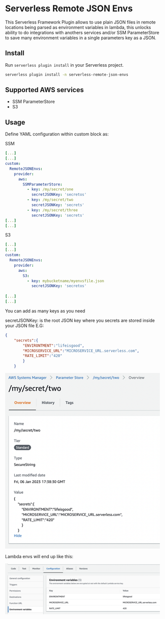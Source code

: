 # Serverless Remote JSON Envs

This Serverless Framework Plugin allows to use plain JSON files in remote locations being parsed as environment variables in lambda, this unlocks ability to do integrations with anothers services and/or SSM ParameterStore to save many environment variables in a single parameters key as a JSON.

## Install

Run `serverless plugin install` in your Serverless project.

```bash
serverless plugin install -n serverless-remote-json-envs
```

## Supported AWS services

- SSM ParameterStore
- S3

## Usage

Define YAML configuration within custom block as:

SSM
```YAML
[...]
[...]
custom:
  RemoteJSONEnvs:
    provider:
      aws:
        SSMParameterStore:
          - key: /my/secret/one
            secretJSONKey: 'secretos'
          - key: /my/secret/two
            secretJSONKey: 'secrets'
          - key: /my/secret/three
            secretJSONKey: 'secrets'
[...]
[...]
```

S3
```YAML
[...]
[...]
custom:
  RemoteJSONEnvs:
    provider:
      aws:
        S3:
          - key: mybucketname/myenvsfile.json
            secretJSONKey: 'secretos'

[...]
[...]
```
You can add as many keys as you need


secretJSONKey: is the root JSON key where you secrets are stored inside your JSON file
E.G:
```JSON
{
    "secrets":{
        "ENVIRONTMENT":"lifeisgood",
        "MICROSERVICE_URL":"MICROSERVICE_URL.serverless.com",
        "RATE_LIMIT":"420"
        }
    }
```

![egssmparametersotre.png](./docs/egssmparametersotre.png)

Lambda envs will end up like this:

![lambdaenvs.png](./docs/lambdaenvs.png)
